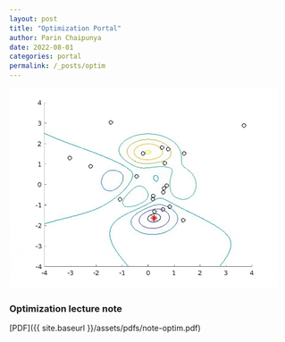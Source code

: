 ```yaml
---
layout: post
title: "Optimization Portal"
author: Parin Chaipunya
date: 2022-08-01
categories: portal
permalink: /_posts/optim
---
```


<!-- Google tag (gtag.js) -->
<script async src="https://www.googletagmanager.com/gtag/js?id=G-YDJ2EH8F91"></script>
<script>
  window.dataLayer = window.dataLayer || [];
  function gtag(){dataLayer.push(arguments);}
  gtag('js', new Date());

  gtag('config', 'G-YDJ2EH8F91');
</script>

![PSO](/assets/images/optim-pso.gif)

### Optimization lecture note

[PDF]({{ site.baseurl }}/assets/pdfs/note-optim.pdf) 

